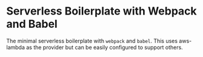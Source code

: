 # Serverless Boilerplate with Webpack and Babel
The minimal serverless boilerplate with `webpack` and `babel`. This uses aws-lambda as the provider but can be easily configured to support others.